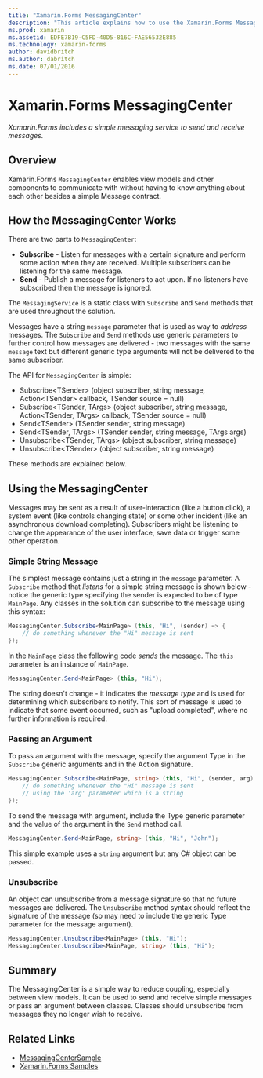 ```yaml
---
title: "Xamarin.Forms MessagingCenter"
description: "This article explains how to use the Xamarin.Forms MessagingCenter to send and receive messages, to reduce coupling between classes such as view models."
ms.prod: xamarin
ms.assetid: EDFE7B19-C5FD-40D5-816C-FAE56532E885
ms.technology: xamarin-forms
author: davidbritch
ms.author: dabritch
ms.date: 07/01/2016
---
```


# Xamarin.Forms MessagingCenter

_Xamarin.Forms includes a simple messaging service to send and receive messages._

<a name="Overview" />

## Overview

Xamarin.Forms `MessagingCenter` enables view models and other components to communicate with without having to know anything about each other besides a simple Message contract.

<a name="How_the_MessagingCenter_Works" />

## How the MessagingCenter Works

There are two parts to `MessagingCenter`:

-  **Subscribe** - Listen for messages with a certain signature and perform some action when they are received. Multiple subscribers can be listening for the same message.
-  **Send** - Publish a message for listeners to act upon. If no listeners have subscribed then the message is ignored.


The `MessagingService` is a static class with `Subscribe` and `Send` methods that are used throughout the solution.

Messages have a string `message` parameter that is used as way to *address* messages. The `Subscribe` and `Send` methods use generic parameters to further control how messages are delivered - two messages with the same `message` text but different generic type arguments will not be delivered to the same subscriber.

The API for `MessagingCenter` is simple:

-  Subscribe&lt;TSender> (object subscriber, string message, Action&lt;TSender> callback, TSender source = null)
-  Subscribe&lt;TSender, TArgs> (object subscriber, string message, Action&lt;TSender, TArgs> callback, TSender source = null)
-  Send&lt;TSender> (TSender sender, string message)
-  Send&lt;TSender, TArgs> (TSender sender, string message, TArgs args)
-  Unsubscribe&lt;TSender, TArgs> (object subscriber, string message)
-  Unsubscribe&lt;TSender> (object subscriber, string message)


These methods are explained below.

<a name="Using_the_MessagingCenter" />

## Using the MessagingCenter

Messages may be sent as a result of user-interaction (like a button click), a system event (like controls changing state) or some other incident (like an asynchronous download completing). Subscribers might be listening to change the appearance of the user interface, save data or trigger some other operation.

### Simple String Message

The simplest message contains just a string in the `message` parameter. A `Subscribe` method that *listens* for a simple string message is shown below - notice the generic type specifying the sender is expected to be of type `MainPage`. Any classes in the solution can subscribe to the message using this syntax:

```csharp
MessagingCenter.Subscribe<MainPage> (this, "Hi", (sender) => {
    // do something whenever the "Hi" message is sent
});
```

In the `MainPage` class the following code *sends* the message. The `this` parameter is an instance of `MainPage`.

```csharp
MessagingCenter.Send<MainPage> (this, "Hi");
```

The string doesn't change - it indicates the *message type* and is used for determining which subscribers to notify. This sort of message is used to indicate that some event occurred, such as "upload completed", where no further information is required.

### Passing an Argument

To pass an argument with the message, specify the argument Type in the `Subscribe` generic arguments and in the Action signature.

```csharp
MessagingCenter.Subscribe<MainPage, string> (this, "Hi", (sender, arg) => {
    // do something whenever the "Hi" message is sent
    // using the 'arg' parameter which is a string
});
```

To send the message with argument, include the Type generic parameter and the value of the argument in the `Send` method call.

```csharp
MessagingCenter.Send<MainPage, string> (this, "Hi", "John");
```

This simple example uses a `string` argument but any C# object can be passed.

### Unsubscribe

An object can unsubscribe from a message signature so that no future messages are delivered. The `Unsubscribe` method syntax should reflect the signature of the message (so may need to include the generic Type parameter for the message argument).

```csharp
MessagingCenter.Unsubscribe<MainPage> (this, "Hi");
MessagingCenter.Unsubscribe<MainPage, string> (this, "Hi");
```

<a name="Summary" />

## Summary

The MessagingCenter is a simple way to reduce coupling, especially between view models. It can be used to send and receive simple messages or pass an argument between classes. Classes should unsubscribe from messages they no longer wish to receive.


## Related Links

- [MessagingCenterSample](https://developer.xamarin.com/samples/UsingMessagingCenter)
- [Xamarin.Forms Samples](https://github.com/xamarin/xamarin-forms-samples)
